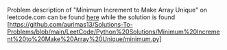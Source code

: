 Problem description of "Minimum Increment to Make Array Unique" on leetcode.com can be found [here](https://leetcode.com/problems/minimum-increment-to-make-array-unique/) while the solution is found [https://github.com/aurimas13/Solutions-To-Problems/blob/main/LeetCode/Python%20Solutions/Minimum%20Increment%20to%20Make%20Array%20Unique/minimum.py]